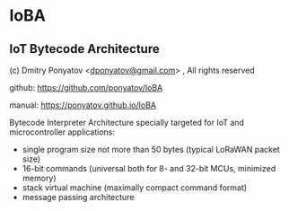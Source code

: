 # IoBA
## IoT Bytecode Architecture

(c) Dmitry Ponyatov <<dponyatov@gmail.com>> , All rights reserved

github: https://github.com/ponyatov/IoBA

manual: https://ponyatov.github.io/IoBA

Bytecode Interpreter Architecture
specially targeted for IoT and microcontroller applications:

* single program size not more than 50 bytes (typical LoRaWAN packet size)
* 16-bit commands (universal both for 8- and 32-bit MCUs, minimized memory)
* stack virtual machine (maximally compact command format)
* message passing architecture
